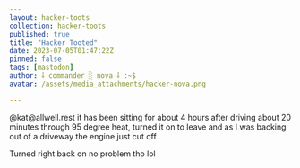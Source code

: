 ```yaml
---
layout: hacker-toots
collection: hacker-toots
published: true
title: "Hacker Tooted"
date: 2023-07-05T01:47:22Z
pinned: false
tags: [mastodon]
author: ⸸ commander ░ nova ⸸ :~$
avatar: /assets/media_attachments/hacker-nova.png

---
```


<p>@kat@allwell.rest it has been sitting for about 4 hours after driving about 20 minutes through 95 degree heat, turned it on to leave and as I was backing out of a driveway the engine just cut off</p><p>Turned right back on no problem tho lol</p>


